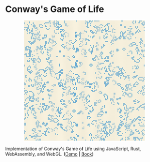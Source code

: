 # Conway's Game of Life

<div align="center">
  <a href="https://jellowfish.github.io/conway-wasm">
    <img src="./res/fig.png"/>
  </a>
</div>

Implementation of Conway's Game of Life using JavaScript, Rust, WebAssembly, and WebGL.
([Demo](https://jellowfish.github.io/conway-wasm) | [Book](https://rustwasm.github.io/docs/book/))
